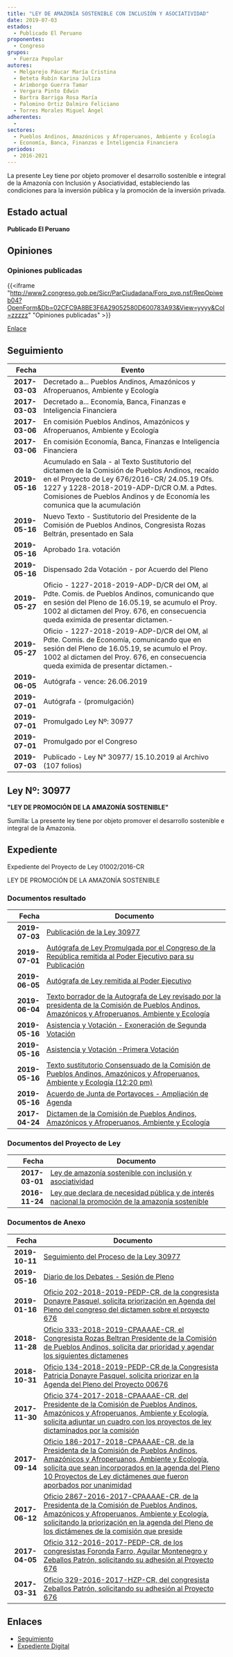 ```yaml
---
title: "LEY DE AMAZONÍA SOSTENIBLE CON INCLUSIÓN Y ASOCIATIVIDAD"
date: 2019-07-03
estados: 
  - Publicado El Peruano
proponentes: 
  - Congreso
grupos: 
  - Fuerza Popular
autores: 
  - Melgarejo Páucar María Cristina
  - Beteta Rubín Karina Juliza
  - Arimborgo Guerra Tamar
  - Vergara Pinto Edwin
  - Bartra Barriga Rosa María
  - Palomino Ortiz Dalmiro Feliciano
  - Torres Morales Miguel Ángel
adherentes: 
  - 
sectores: 
  - Pueblos Andinos, Amazónicos y Afroperuanos, Ambiente y Ecología
  - Economía, Banca, Finanzas e Inteligencia Financiera
periodos: 
  - 2016-2021
---
```


La presente Ley tiene por objeto promover el desarrollo sostenible e integral de la Amazonía con Inclusión y Asociatividad, estableciendo las condiciones para la inversión pública y la promoción de la inversión privada.


## Estado actual

**Publicado El Peruano**

## Opiniones

### Opiniones publicadas

{{<iframe "http://www2.congreso.gob.pe/Sicr/ParCiudadana/Foro_pvp.nsf/RepOpiweb04?OpenForm&Db=02CFC9A8BE3F6A29052580D600783A93&View=yyyy&Col=zzzzz" "Opiniones publicadas" >}}

[Enlace](http://www2.congreso.gob.pe/Sicr/ParCiudadana/Foro_pvp.nsf/RepOpiweb04?OpenForm&Db=02CFC9A8BE3F6A29052580D600783A93&View=yyyy&Col=zzzzz)

## Seguimiento

| Fecha | Evento |
|------:|--------|
| **2017-03-03** | Decretado a... Pueblos Andinos, Amazónicos y Afroperuanos, Ambiente y Ecología|
| **2017-03-03** | Decretado a... Economía, Banca, Finanzas e Inteligencia Financiera|
| **2017-03-06** | En comisión Pueblos Andinos, Amazónicos y Afroperuanos, Ambiente y Ecología|
| **2017-03-06** | En comisión Economía, Banca, Finanzas e Inteligencia Financiera|
| **2019-05-16** | Acumulado en Sala - al Texto Sustitutorio del dictamen de la Comisión de Pueblos Andinos, recaído en el Proyecto de Ley 676/2016-CR/ 24.05.19 Ofs. 1227 y 1228-2018-2019-ADP-D/CR O.M. a Pdtes. Comisiones de Pueblos Andinos y de Economía les comunica que la acumulación|
| **2019-05-16** | Nuevo Texto - Sustitutorio del Presidente de la Comisión de Pueblos Andinos, Congresista Rozas Beltrán, presentado en Sala|
| **2019-05-16** | Aprobado 1ra. votación|
| **2019-05-16** | Dispensado 2da Votación - por Acuerdo del Pleno|
| **2019-05-27** | Oficio - 1227-2018-2019-ADP-D/CR del OM, al Pdte. Comis. de Pueblos Andinos, comunicando que en sesión del Pleno de 16.05.19, se acumulo el Proy. 1002 al dictamen del Proy. 676, en consecuencia queda eximida de presentar dictamen.-|
| **2019-05-27** | Oficio - 1227-2018-2019-ADP-D/CR del OM, al Pdte. Comis. de Economía, comunicando que en sesión del Pleno de 16.05.19, se acumulo el Proy. 1002 al dictamen del Proy. 676, en consecuencia queda eximida de presentar dictamen.-|
| **2019-06-05** | Autógrafa - vence: 26.06.2019|
| **2019-07-01** | Autógrafa - (promulgación)|
| **2019-07-01** | Promulgado Ley Nº: 30977|
| **2019-07-01** | Promulgado por el Congreso|
| **2019-07-03** | Publicado - Ley N° 30977/ 15.10.2019 al Archivo (107 folios)|

## Ley Nº: 30977

**"LEY DE PROMOCIÓN DE LA AMAZONÍA SOSTENIBLE"**

Sumilla: La presente ley tiene por objeto promover el desarrollo sostenible e integral de la Amazonía.


## Expediente

Expediente del Proyecto de Ley 01002/2016-CR

LEY DE PROMOCIÓN DE LA AMAZONÍA SOSTENIBLE


### Documentos resultado

| Fecha | Documento |
|------:|--------|
| **2019-07-03** | [Publicación de la Ley 30977](http://www.leyes.congreso.gob.pe/Documentos/2016_2021/ADLP/Normas_Legales/30977-LEY.pdf) |
| **2019-07-01** | [Autógrafa de Ley Promulgada por el Congreso de la República remitida al Poder Ejecutivo para su Publicación](http://www.leyes.congreso.gob.pe/Documentos/2016_2021/ADLP/Texto_Aprobado/AU0067620190701.pdf) |
| **2019-06-05** | [Autógrafa de Ley remitida al Poder Ejecutivo](http://www.leyes.congreso.gob.pe/Documentos/2016_2021/Autografas/Ley_y_de_Resolucion_Legislativa/AU0067620190605.pdf) |
| **2019-06-04** | [Texto borrador de la Autografa de Ley revisado por la presidenta de la Comisión de Pueblos Andinos, Amazónicos y Afroperuanos, Ambiente y Ecología](http://www.leyes.congreso.gob.pe/Documentos/2016_2021/Texto_Borrador_de_Autografa/BAU0067620190604.pdf) |
| **2019-05-16** | [Asistencia y Votación - Exoneración de Segunda Votación](http://www.leyes.congreso.gob.pe/Documentos/2016_2021/Asistencia_y_Votacion/Proyectos_de_Ley/Exoneracion_de_Segunda_Votacion/AVESV0067620190516.pdf) |
| **2019-05-16** | [Asistencia y Votación -Primera Votación](http://www.leyes.congreso.gob.pe/Documentos/2016_2021/Asistencia_y_Votacion/Proyectos_de_Ley/AV0067620190516.pdf) |
| **2019-05-16** | [Texto sustitutorio Consensuado de la Comisión de Pueblos Andinos, Amazónicos y Afroperuanos, Ambiente y Ecología (12:20 pm)](http://www.leyes.congreso.gob.pe/Documentos/2016_2021/Texto_Sustitutorio/Consensuado/TSC0067620190516.pdf) |
| **2019-05-16** | [Acuerdo de Junta de Portavoces - Ampliación de Agenda](http://www.leyes.congreso.gob.pe/Documentos/2016_2021/Acuerdos/Junta_Portavoces/AJP0067620190516.pdf) |
| **2017-04-24** | [Dictamen de la Comisión de Pueblos Andinos, Amazónicos y Afroperuanos, Ambiente y Ecología](http://www.leyes.congreso.gob.pe/Documentos/2016_2021/Dictamenes/Proyectos_de_Ley/00676DC19MAY20170424.pdf) |

### Documentos del Proyecto de Ley

| Fecha | Documento |
|------:|--------|
| **2017-03-01** | [Ley de amazonía sostenible con inclusión y asociatividad](http://www.leyes.congreso.gob.pe/Documentos/2016_2021/Proyectos_de_Ley_y_de_Resoluciones_Legislativas/PL0100220170301.pdf) |
| **2016-11-24** | [Ley que declara de necesidad pública y de interés nacional la promoción de la amazonía sostenible](http://www.leyes.congreso.gob.pe/Documentos/2016_2021/Proyectos_de_Ley_y_de_Resoluciones_Legislativas/PL0067620161124.pdf) |

### Documentos de Anexo

| Fecha | Documento |
|------:|--------|
| **2019-10-11** | [Seguimiento del Proceso de la Ley 30977](http://www.leyes.congreso.gob.pe/Documentos/2016_2021/Seguimiento_de_Proyectos_de_Ley/00676PL20191011.pdf) |
| **2019-05-16** | [Diario de los Debates - Sesión de Pleno](http://www2.congreso.gob.pe/Sicr/DiarioDebates/Publicad.nsf/SesionesPleno/05256D6E0073DFE9052583FD00602039/$FILE/SLO-2018-9A.pdf) |
| **2019-01-16** | [Oficio 202-2018-2019-PEDP-CR, de la congresista Donayre Pasquel, solicita priorización en Agenda del Pleno del congreso del dictamen sobre el proyecto 676](http://www.leyes.congreso.gob.pe/Documentos/2016_2021/Oficios/Congresistas/OFICIO-202-2018-2019-PEDP-CR.pdf) |
| **2018-11-28** | [Oficio 333-2018-2019-CPAAAAE-CR, el Congresista Rozas Beltran Presidente de la Comisión de Pueblos Andinos, solicita dar prioridad y agendar los siguientes dictamenes](http://www.leyes.congreso.gob.pe/Documentos/2016_2021/Oficios/Comisiones_Ordinarias/OFICIO-333-2018-2019-CPAAAAE-CR.pdf) |
| **2018-10-31** | [Oficio 134-2018-2019-PEDP-CR de la Congresista Patricia Donayre Pasquel, solicita priorizar en la Agenda del Pleno del Proyecto 00676](http://www.leyes.congreso.gob.pe/Documentos/2016_2021/Oficios/Congresistas/OFICIO-134-2018-2019-PEDP-CR.pdf) |
| **2017-11-30** | [Oficio 374-2017-2018-CPAAAAE-CR, del Presidente de la Comisión de Pueblos Andinos, Amazónicos y Afroperuanos, Ambiente y Ecología, solicita adjuntar un cuadro con los proyectos de ley dictaminados por la comisión](http://www.leyes.congreso.gob.pe/Documentos/2016_2021/Oficios/Congresistas/OFICIO-374-2017-2018-CPAAAAE-CR.PDF) |
| **2017-09-14** | [Oficio 186-2017-2018-CPAAAAE-CR, de la Presidenta de la Comisión de Pueblos Andinos, Amazónicos y Afroperuanos, Ambiente y Ecología, solicita que sean incorporados en la agenda del Pleno 10 Proyectos de Ley dictámenes que fueron aporbados por unanimidad](http://www.leyes.congreso.gob.pe/Documentos/2016_2021/Oficios/Comisiones_Ordinarias/OFICIO-186-2017-2018-CPAAAAE-CR.PDF) |
| **2017-06-12** | [Oficio 2867-2016-2017-CPAAAAE-CR, de la Presidenta de la Comisión de Pueblos Andinos, Amazónicos y Afroperuanos, Ambiente y Ecología, solicitando la priorización en la agenda del Pleno de los dictámenes de la comisión que preside](http://www.leyes.congreso.gob.pe/Documentos/2016_2021/Oficios/Comisiones_Ordinarias/OFICIO-2867-2016-2017-CPAAAAE-CR.pdf) |
| **2017-04-05** | [Oficio 312-2016-2017-PEDP-CR, de los congresistas Foronda Farro, Aguilar Montenegro y Zeballos Patrón, solicitando su adhesión al Proyecto 676](http://www.leyes.congreso.gob.pe/Documentos/2016_2021/Adhesiones/Proyectos_de_Ley/OFICIO-312-2016-2017-PEDP-CR.pdf) |
| **2017-03-31** | [Oficio 329-2016-2017-HZP-CR, del congresista Zeballos Patrón, solicitando su adhesión al Proyecto 676](http://www.leyes.congreso.gob.pe/Documentos/2016_2021/Oficios/Congresistas/OFICIO-329-2010-2017-HZP-CR.pdf) |

## Enlaces 

- [Seguimiento](http://www2.congreso.gob.pe/Sicr/TraDocEstProc/CLProLey2016.nsf/f7fff46988ca05b1052578e100829cc7/202c3b272dc89cca052580d60075cd28?OpenDocument)
- [Expediente Digital](http://www2.congreso.gob.pehttp://www2.congreso.gob.pe/Sicr/TraDocEstProc/CLProLey2016.nsf/f7fff46988ca05b1052578e100829cc7/202c3b272dc89cca052580d60075cd28?OpenDocument&Click=05257FB7005EB655.eb71d0cf91d8294e05256cdf006b5706/$Body/0.1C6C)

